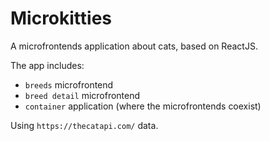 # Microkitties

A microfrontends application about cats, based on ReactJS.

The app includes:

- `breeds` microfrontend
- `breed detail` microfrontend
- `container` application (where the microfrontends coexist)

Using `https://thecatapi.com/` data.
